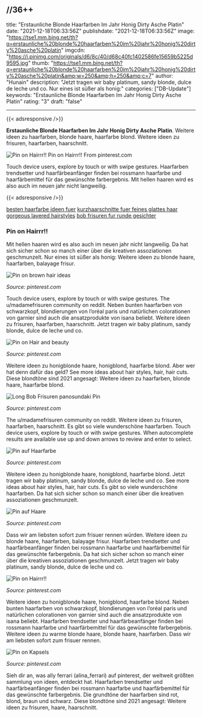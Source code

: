//36++
---
title: "Erstaunliche Blonde Haarfarben Im Jahr Honig Dirty Asche Platin"
date: "2021-12-18T06:33:56Z"
publishdate: "2021-12-18T06:33:56Z"
image: "https://tse1.mm.bing.net/th?q=erstaunliche%20blonde%20haarfarben%20im%20jahr%20honig%20dirty%20asche%20platin"
imgcdn: "https://i.pinimg.com/originals/d6/8c/40/d68c40fc1402586fe15659b5225d9595.jpg"
thumb: "https://tse1.mm.bing.net/th?q=erstaunliche%20blonde%20haarfarben%20im%20jahr%20honig%20dirty%20asche%20platin&amp;w=250&amp;h=250&amp;c=7"
author: "Hunain"
description: "Jetzt tragen wir baby platinum, sandy blonde, dulce de leche und co. Nur eines ist süßer als honig:"
categories: ["DB-Update"]
keywords: "Erstaunliche Blonde Haarfarben Im Jahr Honig Dirty Asche Platin"
rating: "3"
draft: "false"

---


{{< adsresponsive />}}

**Erstaunliche Blonde Haarfarben Im Jahr Honig Dirty Asche Platin**. Weitere ideen zu haarfarben, blonde haare, haarfarbe blond. Weitere ideen zu frisuren, haarfarben, haarschnitt.


![Pin on Hairrr!!](https://tse1.mm.bing.net/th?q=erstaunliche%20blonde%20haarfarben%20im%20jahr%20honig%20dirty%20asche%20platin "Pin on Hairrr!!")
Pin on Hairrr!! From pinterest.com

Touch device users, explore by touch or with swipe gestures. Haarfarben trendsetter und haarfärbeanfänger finden bei rossmann haarfarbe und haarfärbemittel für das gewünschte farbergebnis. Mit hellen haaren wird es also auch im neuen jahr nicht langweilig.

{{< adsresponsive />}}

[besten haarfarbe ideen fuer](/besten-haarfarbe-ideen-fuer/) [kurzhaarschnitte fuer feines glattes haar](/kurzhaarschnitte-fuer-feines-glattes-haar/) [gorgeous layered hairstyles](/gorgeous-layered-hairstyles/) [bob frisuren fur runde gesichter](/bob-frisuren-fur-runde-gesichter/) 

### Pin on Hairrr!!
Mit hellen haaren wird es also auch im neuen jahr nicht langweilig. Da hat sich sicher schon so manch einer über die kreativen assoziationen geschmunzelt. Nur eines ist süßer als honig: Weitere ideen zu blonde haare, haarfarben, balayage frisur.


![Pin on brown hair ideas](https://i.pinimg.com/originals/fd/12/de/fd12deb242c3a26caee264246fd19f14.jpg "Pin on brown hair ideas")

*Source: pinterest.com*

Touch device users, explore by touch or with swipe gestures. The u/madamefrisuren community on reddit. Neben bunten haarfarben von schwarzkopf, blondierungen von l’oréal paris und natürlichen colorationen von garnier sind auch die ansatzprodukte von isana beliebt. Weitere ideen zu frisuren, haarfarben, haarschnitt. Jetzt tragen wir baby platinum, sandy blonde, dulce de leche und co.


![Pin on Hair and beauty](https://i.pinimg.com/736x/14/c8/51/14c851a963a35955b6f810b66b065325.jpg "Pin on Hair and beauty")

*Source: pinterest.com*

Weitere ideen zu honigblonde haare, honigblond, haarfarbe blond. Aber wer hat denn dafür das geld? See more ideas about hair styles, hair, hair cuts. Diese blondtöne sind 2021 angesagt: Weitere ideen zu haarfarben, blonde haare, haarfarbe blond.


![Long Bob Frisuren panosundaki Pin](https://i.pinimg.com/originals/93/b2/95/93b2953ec6659a9619501ebb3d519f22.jpg "Long Bob Frisuren panosundaki Pin")

*Source: pinterest.com*

The u/madamefrisuren community on reddit. Weitere ideen zu frisuren, haarfarben, haarschnitt. Es gibt so viele wunderschöne haarfarben. Touch device users, explore by touch or with swipe gestures. When autocomplete results are available use up and down arrows to review and enter to select.


![Pin auf Haarfarbe](https://i.pinimg.com/originals/d6/8c/40/d68c40fc1402586fe15659b5225d9595.jpg "Pin auf Haarfarbe")

*Source: pinterest.com*

Weitere ideen zu honigblonde haare, honigblond, haarfarbe blond. Jetzt tragen wir baby platinum, sandy blonde, dulce de leche und co. See more ideas about hair styles, hair, hair cuts. Es gibt so viele wunderschöne haarfarben. Da hat sich sicher schon so manch einer über die kreativen assoziationen geschmunzelt.


![Pin auf Haare](https://i.pinimg.com/originals/b8/8b/44/b88b44d3890a7c0bfbb0873722d0421e.jpg "Pin auf Haare")

*Source: pinterest.com*

Dass wir am liebsten sofort zum frisuer rennen würden. Weitere ideen zu blonde haare, haarfarben, balayage frisur. Haarfarben trendsetter und haarfärbeanfänger finden bei rossmann haarfarbe und haarfärbemittel für das gewünschte farbergebnis. Da hat sich sicher schon so manch einer über die kreativen assoziationen geschmunzelt. Jetzt tragen wir baby platinum, sandy blonde, dulce de leche und co.


![Pin on Hairrr!!](https://i.pinimg.com/originals/f5/d4/ea/f5d4ea74a9bae6d4d12c7d5a37a31dc7.jpg "Pin on Hairrr!!")

*Source: pinterest.com*

Weitere ideen zu honigblonde haare, honigblond, haarfarbe blond. Neben bunten haarfarben von schwarzkopf, blondierungen von l’oréal paris und natürlichen colorationen von garnier sind auch die ansatzprodukte von isana beliebt. Haarfarben trendsetter und haarfärbeanfänger finden bei rossmann haarfarbe und haarfärbemittel für das gewünschte farbergebnis. Weitere ideen zu warme blonde haare, blonde haare, haarfarben. Dass wir am liebsten sofort zum frisuer rennen.


![Pin on Kapsels](https://i.pinimg.com/originals/fa/83/2a/fa832a85d20e588b1e547b0262c0a823.jpg "Pin on Kapsels")

*Source: pinterest.com*

Sieh dir an, was ally ferrari (alina_ferrari) auf pinterest, der weltweit größten sammlung von ideen, entdeckt hat. Haarfarben trendsetter und haarfärbeanfänger finden bei rossmann haarfarbe und haarfärbemittel für das gewünschte farbergebnis. Die grundtöne der haarfarben sind rot, blond, braun und schwarz. Diese blondtöne sind 2021 angesagt: Weitere ideen zu frisuren, haare, haarschnitt.


